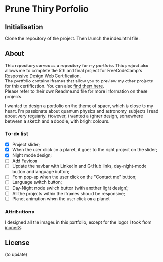 # Prune Thiry Porfolio
## Initialisation 
Clone the repository of the project. Then launch the index.html file. 

## About
This repository serves as a repository for my portfolio. This project also allows me to complete the 5th and final project for FreeCodeCamp's Responsive Design Web Certification.  
The portfolio contains iframes that allow you to preview my other projects for this certification. You can also [find them here](https://github.com/Lrigami/FreeCodeCamp-Projects).  
Please refer to their own Readme.md file for more information on these projects.

I wanted to design a portfolio on the theme of space, which is close to my heart. I'm passionate about quantum physics and astronomy, subjects I read about very regularly. However, I wanted a lighter design, somewhere between a sketch and a doodle, with bright colours.

### To-do list
- [x] Project slider;
- [x] When the user click on a planet, it goes to the right project on the slider;
- [x] Night mode design;
- [ ] Add Favicon
- [ ] Update the navbar with LinkedIn and GitHub links, day-night-mode button and language button;
- [ ] Form pop-up when the user click on the "Contact me" button;
- [ ] Language switch button;
- [ ] Day-Night mode switch button (with another light design);
- [ ] All the projects within the iframes should be responsive;
- [ ] Planet animation when the user click on a planet.

### Attributions
I designed all the images in this portfolio, except for the logos I took from [icones8](https://icones8.fr/).

## License
(to update)
